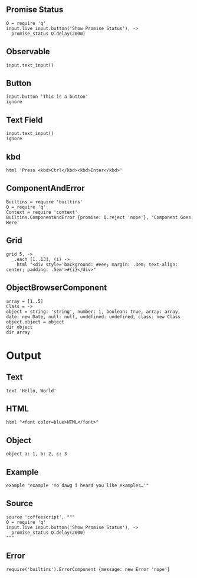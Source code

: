## Promise Status

    Q = require 'q'
    input.live input.button('Show Promise Status'), ->
      promise_status Q.delay(2000)

## Observable

    input.text_input()

## Button

    input.button 'This is a button'
    ignore

## Text Field

    input.text_input()
    ignore

## kbd

    html 'Press <kbd>Ctrl</kbd><kbd>Enter</kbd>'

## ComponentAndError

    Builtins = require 'builtins'
    Q = require 'q'
    Context = require 'context'
    Builtins.ComponentAndError {promise: Q.reject 'nope'}, 'Component Goes Here'

## Grid

    grid 5, ->
      _.each [1..13], (i) ->
        html "<div style='background: #eee; margin: .3em; text-align: center; padding: .5em'>#{i}</div>"

## ObjectBrowserComponent

    array = [1..5]
    Class = ->
    object = string: 'string', number: 1, boolean: true, array: array, date: new Date, null: null, undefined: undefined, class: new Class
    object.object = object
    dir object
    dir array

# Output
## Text

    text 'Hello, World'

## HTML

    html "<font color=blue>HTML</font>"

## Object

    object a: 1, b: 2, c: 3

## Example

    example "example 'Yo dawg i heard you like examples…'"

## Source

    source 'coffeescript', """
    Q = require 'q'
    input.live input.button('Show Promise Status'), ->
      promise_status Q.delay(2000)
    """

## Error

    require('builtins').ErrorComponent {message: new Error 'nope'}
